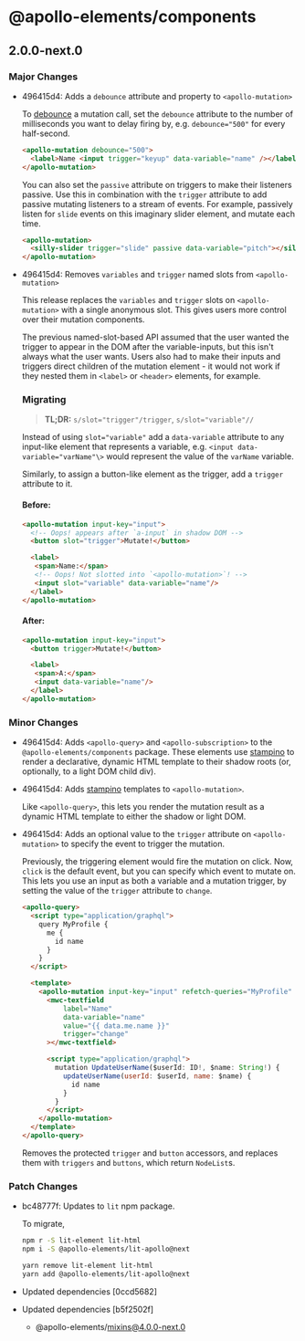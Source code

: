 # @apollo-elements/components

## 2.0.0-next.0
### Major Changes

- 496415d4: Adds a `debounce` attribute and property to `<apollo-mutation>`
  
  To [debounce](https://www.freecodecamp.org/news/javascript-debounce-example/) a mutation call, set the `debounce` attribute to the number of milliseconds you want to delay firing by, e.g. `debounce="500"` for every half-second.
  
  ```html
  <apollo-mutation debounce="500">
    <label>Name <input trigger="keyup" data-variable="name" /></label>
  </apollo-mutation>
  ```
  
  You can also set the `passive` attribute on triggers to make their listeners passive. Use this in combination with the `trigger` attribute to add passive mutating listeners to a stream of events. For example, passively listen for `slide` events on this imaginary slider element, and mutate each time.
  
  ```html
  <apollo-mutation>
    <silly-slider trigger="slide" passive data-variable="pitch"></silly-slider>
  </apollo-mutation>
  ```
- 496415d4: Removes `variables` and `trigger` named slots from `<apollo-mutation>`
  
  This release replaces the `variables` and `trigger` slots on `<apollo-mutation>` with a single anonymous slot. This gives users more control over their mutation components.
  
  The previous named-slot-based API assumed that the user wanted the trigger to appear in the DOM after the variable-inputs, but this isn't always what the user wants. Users also had to make their inputs and triggers direct children of the mutation element - it would not work if they nested them in `<label>` or `<header>` elements, for example.
  
  ### Migrating
  
  > **TL;DR:** `s/slot="trigger"/trigger`, `s/slot="variable"//`
  
  Instead of using `slot="variable"` add a `data-variable` attribute to any input-like element that represents a variable, e.g. `<input data-variable="varName"\>` would represent the value of the `varName` variable.
  
  Similarly, to assign a button-like element as the trigger, add a `trigger` attribute to it.
  
  #### Before:
  
  ```html
  <apollo-mutation input-key="input">
    <!-- Oops! appears after `a-input` in shadow DOM -->
    <button slot="trigger">Mutate!</button>
  
    <label>
     <span>Name:</span>
     <!-- Oops! Not slotted into `<apollo-mutation>`! -->
     <input slot="variable" data-variable="name"/>
    </label>
  </apollo-mutation>
  ```
  
  #### After:
  
  ```html
  <apollo-mutation input-key="input">
    <button trigger>Mutate!</button>
  
    <label>
     <span>A:</span>
     <input data-variable="name"/>
    </label>
  </apollo-mutation>
  ```

### Minor Changes

- 496415d4: Adds `<apollo-query>` and `<apollo-subscription>` to the `@apollo-elements/components` package. These elements use [stampino](https://github.com/justinfagnani/stampino) to render a declarative, dynamic HTML template to their shadow roots (or, optionally, to a light DOM child div).
- 496415d4: Adds [stampino](https://github.com/justinfagnani/stampino) templates to `<apollo-mutation>`.
  
  Like `<apollo-query>`, this lets you render the mutation result as a dynamic HTML template to either the shadow or light DOM.
- 496415d4: Adds an optional value to the `trigger` attribute on `<apollo-mutation>` to specify the event to trigger the mutation.
  
  Previously, the triggering element would fire the mutation on click. Now, `click` is the default event, but you can specify which event to mutate on. This lets you use an input as both a variable and a mutation trigger, by setting the value of the `trigger` attribute to `change`.
  
  ```html
  <apollo-query>
    <script type="application/graphql">
      query MyProfile {
        me {
          id name
        }
      }
    </script>
  
    <template>
      <apollo-mutation input-key="input" refetch-queries="MyProfile" await-refetch-queries data-user-id="{{ data.me.id }}">
        <mwc-textfield
            label="Name"
            data-variable="name"
            value="{{ data.me.name }}"
            trigger="change"
        ></mwc-textfield>
  
        <script type="application/graphql">
          mutation UpdateUserName($userId: ID!, $name: String!) {
            updateUserName(userId: $userId, name: $name) {
              id name
            }
          }
        </script>
      </apollo-mutation>
    </template>
  </apollo-query>
  ```
  
  Removes the protected `trigger` and `button` accessors, and replaces them with `triggers` and `buttons`, which return `NodeList`s.

### Patch Changes

- bc48777f: Updates to `lit` npm package.
  
  To migrate,
  
  ```bash
  npm r -S lit-element lit-html
  npm i -S @apollo-elements/lit-apollo@next
  ```
  
  ```bash
  yarn remove lit-element lit-html
  yarn add @apollo-elements/lit-apollo@next
  ```
- Updated dependencies [0ccd5682]
- Updated dependencies [b5f2502f]
  - @apollo-elements/mixins@4.0.0-next.0
